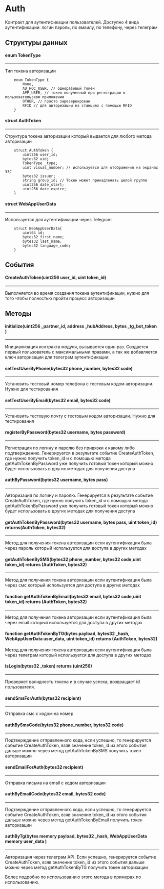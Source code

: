 # Auth

Контракт для аутентификации пользователей. Доступно 4 вида аутентификации: логин пароль, по емаилу, по телефону, через телеграм

## Структуры данных



#### enum TokenType

---

Тип токена авторизации

```
    enum TokenType {
        None,
        AD_HOC_USER, // одноразовый токен
        APP_USER, // токен полученный при регистрации в пользовательском приложении
        OTHER, // просто зарезервирован
        RFID // для авторизации на станциях с помощью RFID
    }
```

#### struct AuthToken

---

Структура токена авторизации который выдается для любого метода авторизации

```
    struct AuthToken {
        uint256 user_id;
        bytes32 uid;
        TokenType _type;
        uint visual_number; // используется для отображения на экранах ЭЗС 
        bytes32 issuer;
        string group_id; // Токен может принадлежать целой группе
        uint256 date_start; 
        uint256 date_expire;
    }
```

#### struct WebAppUserData

---

Используется для аутентификации через Telegram

```
    struct WebAppUserData{
        uint64 id;
        bytes32 first_name;
        bytes32 last_name;
        bytes32 language_code;
    }
```


## События

#### CreateAuthToken(uint256 user_id, uint token_id)

---

Выполняется во время создания токена аутентификации, нужно для того чтобы полностью пройти процесс авторизации

## Методы

#### initialize(uint256 _partner_id, address _hubAddress, bytes _tg_bot_token )

---

Инициализация контракта модуля, вызывается один раз. Создается первый пользователь с максимальными правами, а так же добавляется ключ авторизации для телеграм аутентификации


#### setTestUserByPhone(bytes32 phone_number, bytes32 code)

---

Установить тестовый номер телефона с тестовым кодом авторизации. Нужно для тестирования


#### setTestUserByEmail(bytes32 email, bytes32 code)

---

Установить тестовую почту с тестовым кодом авторизации. Нужно для тестирования


#### registerByPassword(bytes32 username, bytes password)

---

Регистрация по логину и паролю без привязки к какому либо подтверждению. Генерируется в результате событие CreateAuthToken, где нужно получить token_id и с помощью метода getAuthTokenByPassword уже получить готовый токен который можно будет использовать в других методах для получения доступа


#### authByPassword(bytes32 username, bytes pass)

---

Авторизация по логину и паролю. Генерируется в результате событие  CreateAuthToken, где нужно получить token_id и с помощью метода getAuthTokenByPassword уже получить готовый токен который можно будет использовать в других методах для получения доступа


#### getAuthTokenByPassword(bytes32 username, bytes pass, uint token_id) returns(AuthToken, bytes32)

---

Метод для получения токена авторизации если аутентификация была через пароль который используется для доступа в других методах


#### getAuthTokenBySMS(bytes32 phone_number, bytes32 code,uint token_id) returns (AuthToken, bytes32)

---

Метод для получения токена авторизации если аутентификация была через смс который используется для доступа в других методах


#### function getAuthTokenByEmail(bytes32 email, bytes32 code,uint token_id) returns (AuthToken, bytes32)

---

Метод для получения токена авторизации если аутентификация была через email который используется для доступа в других методах


#### function getAuthTokenByTG(bytes payload, bytes32 _hash, WebAppUserData user_data, uint token_id) returns (AuthToken, bytes32)

Метод для получения токена авторизации если аутентификация была через телеграм который используется для доступа в других методах


#### isLogin(bytes32 _token) returns (uint256)

---

Проверяет валидность токена и в случае успеха, возвращает id пользователя.


#### sendSmsForAuth(bytes32 recipient)

---

Отправка смс с кодом на номер


#### authBySmsCode(bytes32 phone_number, bytes32 code)

---

Подтверждение отправленного кода, если успешно, то генерируется событие CreateAuthToken, взяв значение token_id из этого события дальше можно через метод getAuthTokenBySMS получить токен авторизации


#### sendEmailForAuth(bytes32 recipient)

---

Отправка письма на email с кодом авторизации


#### authByEmailCode(bytes32 email, bytes32 code)

---

Подтверждение отправленного кода, если успешно, то генерируется событие CreateAuthToken, взяв значение token_id из этого события дальше можно через метод getAuthTokenByEmail получить токен авторизации


#### authByTg(bytes memory payload, bytes32 _hash, WebAppUserData memory user_data )

---

Авторизация через телеграм API. Если успешно, генерируется событие CreateAuthToken, взяв значение token_id из этого события дальше можно через метод getAuthTokenByTG получить токен авторизации

Более подробно по использованию этого метода в примерах по использованию.
